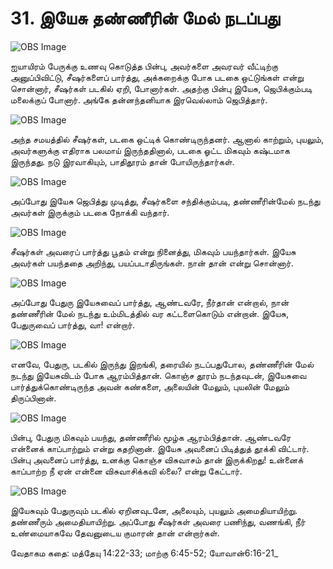 # 31. இயேசு தண்ணீரின் மேல் நடப்பது

![OBS Image](https://cdn.door43.org/obs/jpg/360px/obs-en-31-01.jpg)

ஐயாயிரம் பேருக்கு உணவு கொடுத்த பின்பு, அவர்களை அவரவர் வீட்டிற்கு அனுப்பிவிட்டு, சீஷர்களைப் பார்த்து, அக்கறைக்கு போக படகை ஒட்டுங்கள் என்று சொன்னார், சீஷர்கள் படகில் ஏறி, போனார்கள். அதற்கு பின்பு இயேசு, ஜெபிக்கும்படி மலைக்குப் போனார். அங்கே தன்னந்தனியாக இரவெல்லாம் ஜெபித்தார். 

![OBS Image](https://cdn.door43.org/obs/jpg/360px/obs-en-31-02.jpg)

அந்த சமயத்தில் சீஷர்கள், படகை ஒட்டிக் கொண்டிருந்தனர். ஆனால் காற்றும், புயலும், அவர்களுக்கு எதிராக பலமாய் இருந்ததினால், படகை ஓட்ட மிகவும் கஷ்டமாக இருந்தது. நடு இரவாகியும், பாதிதூரம் தான் போயிருந்தார்கள். 

![OBS Image](https://cdn.door43.org/obs/jpg/360px/obs-en-31-03.jpg)

அப்போது இயேசு ஜெபித்து முடித்து, சீஷர்களை சந்திக்கும்படி, தண்ணீரின்மேல் நடந்து அவர்கள் இருக்கும் படகை நோக்கி வந்தார்.

![OBS Image](https://cdn.door43.org/obs/jpg/360px/obs-en-31-04.jpg)

சீஷர்கள் அவரைப் பார்த்து பூதம் என்று நினைத்து, மிகவும் பயந்தார்கள். இயேசு அவர்கள் பயந்ததை அறிந்து, பயப்படாதிருங்கள். நான் தான் என்று சொன்னார்.

![OBS Image](https://cdn.door43.org/obs/jpg/360px/obs-en-31-05.jpg)

அப்போது பேதுரு இயேசுவைப் பார்த்து, ஆண்டவரே, நீர்தான் என்றால், நான் தண்ணீரின் மேல் நடந்து உம்மிடத்தில் வர கட்டளைகொடும் என்றான். இயேசு, பேதுருவைப் பார்த்து, வா! என்றார்.

![OBS Image](https://cdn.door43.org/obs/jpg/360px/obs-en-31-06.jpg)

எனவே, பேதுரு, படகில் இருந்து இறங்கி, தரையில் நடப்பதுபோல, தண்ணீரின் மேல் நடந்து இயேசுவிடம் போக ஆரம்பித்தான். கொஞ்ச தூரம் நடந்தவுடன், இயேசுவை பார்த்துக்கொண்டிருந்த அவன் கண்களை, அலையின் மேலும், புயலின் மேலும் திருப்பினான்.

![OBS Image](https://cdn.door43.org/obs/jpg/360px/obs-en-31-07.jpg)

பின்பு, பேதுரு மிகவும் பயந்து, தண்ணீரில் மூழ்க ஆரம்பித்தான். ஆண்டவரே என்னைக் காப்பாற்றும் என்று கதறினான். இயேசு அவனைப் பிடித்துத் தூக்கி விட்டார். பின்பு அவனைப் பார்த்து, உனக்கு கொஞ்ச விசுவாசம் தான் இருக்கிறது! உன்னைக் காப்பாற்ற நீ ஏன் என்னை விசுவாசிக்கவி ல்லை? என்று கேட்டார்.

![OBS Image](https://cdn.door43.org/obs/jpg/360px/obs-en-31-08.jpg)

இயேசுவும் பேதுருவும் படகில் ஏறினவுடனே, அலையும், புயலும் அமைதியாயிற்று. தண்ணீரும் அமைதியாயிற்று. அப்போது சீஷர்கள் அவரை பணிந்து, வணங்கி, நீர் உண்மையாகவே தேவனுடைய குமாரன் தான் என்றார்கள். 

வேதாகம கதை: மத்தேயு 14:22-33; மாற்கு 6:45-52; யோவான்6:16-21_

